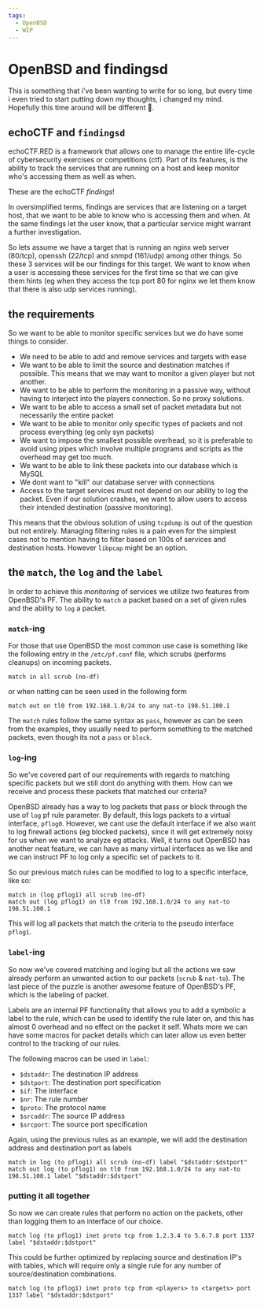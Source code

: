 ```yaml
---
tags:
  - OpenBSD
  - WIP
---
```

# OpenBSD and findingsd
This is something that i've been wanting to write for so long, but every time i even tried to start putting down my thoughts, i changed my mind. 
Hopefully this time around will be different 🤞.

## echoCTF and `findingsd`
echoCTF.RED is a framework that allows one to manage the entire life-cycle of cybersecurity exercises or competitions (ctf). Part of its features,
is the ability to track the services that are running on a host and keep monitor who's accessing them as well as when. 

These are the echoCTF _findings_!

In oversimplified terms, findings are services that are listening on a target host, that we want to be able to know who is accessing them and when. 
At the same findings let the user know, that a particular service might warrant a further investigation.

So lets assume we have a target that is running an nginx web server (80/tcp), openssh (22/tcp) and snmpd (161/udp) among other things. So these 3 services 
will be our findings for this target. We want to know when a user is accessing these services for the first time so that we can give them hints (eg when they 
access the tcp port 80 for nginx we let them know that there is also udp services running).

## the requirements
So we want to be able to monitor specific services but we do have some things to consider.
* We need to be able to add and remove services and targets with ease
* We want to be able to limit the source and destination matches if possible. This means that we may want to monitor a given player but not another.
* We want to be able to perform the monitoring in a passive way, without having to interject into the players connection. So no proxy solutions.
* We want to be able to access a small set of packet metadata but not necessarily the entire packet
* We want to be able to monitor only specific types of packets and not process everything (eg only syn packets)
* We want to impose the smallest possible overhead, so it is preferable to avoid using pipes which involve multiple programs and scripts as the overhead may get too much.
* We want to be able to link these packets into our database which is MySQL
* We dont want to "kill" our database server with connections
* Access to the target services must not depend on our ability to log the packet. Even if our solution crashes, we want to allow users to access their intended destination (passive monitoring).

This means that the obvious solution of using `tcpdump` is out of the question but not entirely. Managing filtering rules is a pain even for the simplest cases not to mention having
to filter based on 100s of services and destination hosts. However `libpcap` might be an option.

## the `match`, the `log` and the `label`
In order to achieve this _monitoring_ of services we utilize two features from OpenBSD's PF. The ability to `match` a packet based on a set of given rules 
and the ability to `log` a packet. 

### `match`-ing
For those that use OpenBSD the most common use case is something like the following entry in the `/etc/pf.conf` file, which scrubs (performs cleanups) on incoming packets.
```
match in all scrub (no-df)
```
or when natting can be seen used in the following form
```
match out on tl0 from 192.168.1.0/24 to any nat-to 198.51.100.1
```
The `match` rules follow the same syntax as `pass`, however as can be seen from the examples, they usually need to perform something to the matched packets, even 
though its not a `pass` or `block`. 

### `log`-ing
So we've covered part of our requirements with regards to matching specific packets but we still dont do anything with them. How can we receive and process these
packets that matched our criteria?

OpenBSD already has a way to log packets that pass or block through the use of `log` pf rule parameter. By default, this logs packets to a virtual interface, `pflog0`.
However, we cant use the default interface if we also want to log firewall actions (eg blocked packets), since it will get extremely noisy for us when we want to 
analyze eg attacks. Well, it turns out OpenBSD has another neat feature, we can have as many virtual interfaces as we like and we can instruct PF to log only a specific 
set of packets to it.

So our previous match rules can be modified to log to a specific interface, like so:
```
match in (log pflog1) all scrub (no-df)
match out (log pflog1) on tl0 from 192.168.1.0/24 to any nat-to 198.51.100.1
```
This will log all packets that match the criteria to the pseudo interface `pflog1`. 

### `label`-ing
So now we've covered matching and loging but all the actions we saw already perform an unwanted action to our packets (`scrub` & `nat-to`). The last piece 
of the puzzle is another awesome feature of OpenBSD's PF, which is the labeling of packet. 

Labels are an internal PF functionality that allows you to add a symbolic a label to the rule, which can be used to identify the rule later on, 
and this has almost 0 overhead and no effect on the packet it self. Whats more we can have some macros for packet details which can later allow us even better control 
to the tracking of our rules. 

The following macros can be used in `label`:
* `$dstaddr`: The destination IP address
* `$dstport`: The destination port specification
* `$if`: The interface
* `$nr`: The rule number
* `$proto`: The protocol name
* `$srcaddr`: The source IP address
* `$srcport`: The source port specification

Again, using the previous rules as an example, we will add the destination address and destination port as labels
```
match in log (to pflog1) all scrub (no-df) label "$dstaddr:$dstport"
match out log (to pflog1) on tl0 from 192.168.1.0/24 to any nat-to 198.51.100.1 label "$dstaddr:$dstport"
```

### putting it all together
So now we can create rules that perform no action on the packets, other than logging them to an interface of our choice.
```
match log (to pflog1) inet proto tcp from 1.2.3.4 to 5.6.7.8 port 1337 label "$dstaddr:$dstport"
```
This could be further optimized by replacing source and destination IP's with tables, which will require only a single rule for any number of source/destination combinations.
```
match log (to pflog1) inet proto tcp from <players> to <targets> port 1337 label "$dstaddr:$dstport"
```
